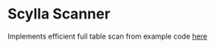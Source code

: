 # Scylla Scanner

Implements efficient full table scan from example code [here](https://github.com/scylladb/scylla-code-samples/blob/master/efficient_full_table_scan_example_code/efficient_full_table_scan.go)
